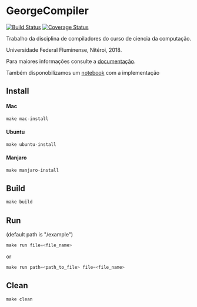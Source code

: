 # GeorgeCompiler

  [![Build Status](https://travis-ci.com/fjmendes1994/george-compiler.svg?branch=master)](https://travis-ci.com/fjmendes1994/george-compiler)
  [![Coverage Status](https://coveralls.io/repos/github/fjmendes1994/george-compiler/badge.svg?branch=master)](https://coveralls.io/github/fjmendes1994/george-compiler?branch=master)

  Trabalho da disciplina de compiladores do curso de ciencia da computação.
  
  Universidade Federal Fluminense, Nitéroi, 2018.
  
  Para maiores informações consulte a [documentação](https://fjmendes1994.github.io/george-compiler/api-reference.html).
  
  Também disponobilizamos um [notebook](https://nbviewer.jupyter.org/github/fjmendes1994/george-compiler/blob/development-P3/notebook/GerogeCompiler.ipynb) com a implementação

## Install

#### Mac
```elixir
make mac-install
```
#### Ubuntu
```elixir
make ubuntu-install
```
#### Manjaro
```elixir
make manjaro-install
```

## Build
```elixir
make build
```

## Run
(default path is "/example")
```elixir
make run file=<file_name>
```

or

```elixir
make run path=<path_to_file> file=<file_name>
```

## Clean
```elixir
make clean
```
